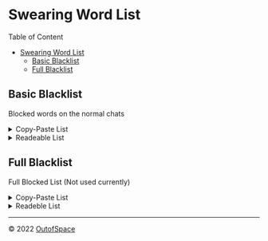 <!-- Introduction -->
# Swearing Word List

Table of Content

- [Swearing Word List](#swearing-word-list)
  - [Basic Blacklist](#basic-blacklist)
  - [Full Blacklist](#full-blacklist)


## Basic Blacklist

Blocked words on the normal chats
<details>
<summary>Copy-Paste List</summary>

```
anal,Arschloch,Asshole,Bastard,Biatch,Blowjob,Blow job,Buttplug,Cunt,Dildo,f u c k,Faggot,ficken,Fotze,fuck,fvck,Hodensack,Hure,jerk off,jizz,labia,motherfucker,Muschi,nigga,Nigger,Penis,pussy,Schamlippen,Schlampe,Schwuchtel,Scrotum,Slut,sperm,Sperma,Tits,Titten,Vagina,Whore,Wichse,wichsen,Wichser
```
</details>

<details>
<summary>Readeable List</summary>

- anal  
- Arschloch
- Asshole
- Bastard
- Biatch
- Blowjob
- Blow job
- Buttplug
- Cunt
- Dildo
- f u c k
- Faggot
- ficken
- Fotze
- fuck
- fvck
- Hodensack
- Hure
- jerk off
- jizz
- labia
- motherfucker
- Muschi
- nigga
- Nigger
- Penis
- pussy
- Schamlippen
- Schlampe
- Schwuchtel
- Scrotum
- Slut
- sperm
- Sperma
- Tits
- Titten
- Vagina
- Whore
- Wichse
- wichsen
- Wichser
</details>

## Full Blacklist

Full Blocked List (Not used currently)

<details>
<summary>Copy-Paste List</summary>

```
anal,anus,Arsch,arse,ass,balls,ballsack,bastard,biatch,bitch,bloody,blow,blowjob,bollock,bollok,boner,boob,bugger,bum,Butt,butt,clitoris,cock,coon,cunt,damn,dick,dildo,dyke,felching,fellate,fellatio,Fick,ficken,flange,Fotze,fuck,fvck,fudge,Fudge-Packer,Hodensack,Hure,jerk off,jizz,Klitoris,knob,labia,muff,Muschi,nigga,nigger,penis,piss,pissen,plug,prick,pube,pussy,Schamhaar,Schamlippen,Scheiße,Scheißhaufen,Schlampe,Schwanz,Schwuchtel,scrotum,sex,sh1t,shit,slut,smegma,Sperma,spunk,tit,tits,Titten,tosser,turd,twat,vagina,wank,whore,Wichse,wichsen,Wichser
```
</details>

<details>
<summary>Readeble List</summary>

- anal
- anus
- Arsch
- arse
- ass
- balls
- ballsack
- bastard
- biatch
- bitch
- bloody
- blow
- blowjob
- bollock
- bollok
- boner
- boob
- bugger
- bum
- Butt
- butt
- clitoris
- cock
- coon
- cunt
- damn
- dick
- dildo
- dyke
- felching
- fellate
- fellatio
- Fick
- ficken
- flange
- Fotze
- fuck
- fvck
- fudge
- Fudge-Packer
- Hodensack
- Hure
- jerk off
- jizz
- Klitoris
- knob
- labia
- muff
- Muschi
- nigga
- nigger
- penis
- piss
- pissen
- plug
- prick
- pube
- pussy
- Schamhaar
- Schamlippen
- Scheiße
- Scheißhaufen
- Schlampe
- Schwanz
- Schwuchtel
- scrotum
- sex
- sh1t
- shit
- slut
- smegma
- Sperma
- spunk
- tit
- tits
- Titten
- tosser
- turd
- twat
- vagina
- wank
- whore
- Wichse
- wichsen
- Wichser
</details>

<!--- Copyright --->
---

©️ 2022 [OutofSpace](https://www.youtube.com/watch?v=dQw4w9WgXcQ "👑Lines of Code👑") 